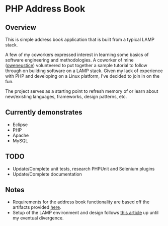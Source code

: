PHP Address Book
===============

Overview
-------------------------
This is simple address book application that is built from a typical LAMP stack.

A few of my coworkers expressed interest in learning some basics of software engineering and methodologies.  A coworker of
mine ([oweneustice](https://github.com/oweneustice)) volunteered to put together a sample tutorial to follow through on building software on a LAMP stack.  Given my lack
of experience with PHP and developing on a Linux platform, I've decided to join in on the fun.

The project serves as a starting point to refresh memory of or learn about new/existing languages, frameworks, design patterns, etc.

Currently demonstrates
-------------------------
* Eclipse
* PHP
* Apache
* MySQL
  
TODO
-------------------------
* Update/Complete unit tests, research PHPUnit and Selenium plugins
* Update/Complete documentation

Notes
-------------------------
* Requirements for the address book functionality are based off the artifacts provided [here](http://www.cs.gordon.edu/courses/cs211/AddressBookExample/).
* Setup of the LAMP environment and design follows [this article](https://hackpad.com/Part-1-Virtual-Development-Environment-Wg5EtzZA9o2) up until my eventual divergence.
